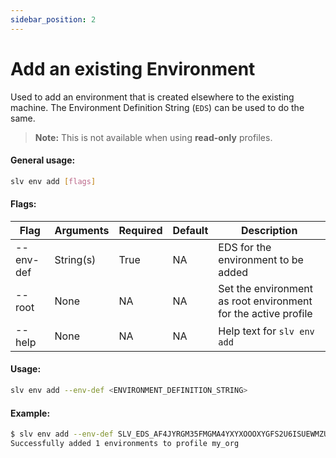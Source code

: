 ```yaml
---
sidebar_position: 2
---
```


# Add an existing Environment

Used to add an environment that is created elsewhere to the existing machine. The Environment Definition String (`EDS`) can be used to do the same. 
> **Note:** This is not available when using **read-only** profiles.

#### General usage:
```bash
slv env add [flags]
```

#### Flags:
| Flag | Arguments | Required | Default | Description |
| -- | -- | -- | -- | -- |
| --env-def | String(s) | True | NA | EDS for the environment to be added |
| --root | None | NA | NA| Set the environment as root environment for the active profile |
| --help | None | NA | NA| Help text for `slv env add` |

#### Usage:
```bash
slv env add --env-def <ENVIRONMENT_DEFINITION_STRING>
```

#### Example:
```bash
$ slv env add --env-def SLV_EDS_AF4JYRGM35FMGMA4YXYXOOOXYGFS2U6ISUEWMZUJWMS52H4HJCE7DRYIGS23IWRM4K5YWUGZ5X4RZPW7FA7V7GYUDVGRBKA6B22S4XJNWXODWKNFXTN24NXFU3YEPO7AYXETY4K33ENX7LP4WZMKZNBR67NLXNK5F22XE7D5HTWLSUJHGA6IMTAQUCXZBO4G5KA7UMKFAKB44IJVCCMJPW7ZOEK57447W3RW52XI4JQNRBPTADY7ZX6CBNBULMNHB6K5VN6UTYQYBH67AAAAB777TR3T5CA
Successfully added 1 environments to profile my_org
```
